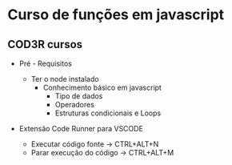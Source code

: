 # Curso de funções em javascript

## COD3R cursos

- Pré - Requisitos

  - Ter o node instalado
    - Conhecimento básico em javascript
      - Tipo de dados
      - Operadores
      - Estruturas condicionais e Loops

- Extensão Code Runner para VSCODE
  - Executar código fonte -> CTRL+ALT+N
  - Parar execução do código -> CTRL+ALT+M
